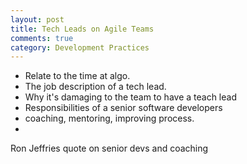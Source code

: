 ```yaml
---
layout: post
title: Tech Leads on Agile Teams 
comments: true
category: Development Practices
---
```

* Relate to the time at algo. 
* The job description of a tech lead.
* Why it's damaging to the team to have a teach lead
* Responsibilities of a senior software developers
* coaching, mentoring, improving process.
* 
Ron Jeffries quote on senior devs and coaching
